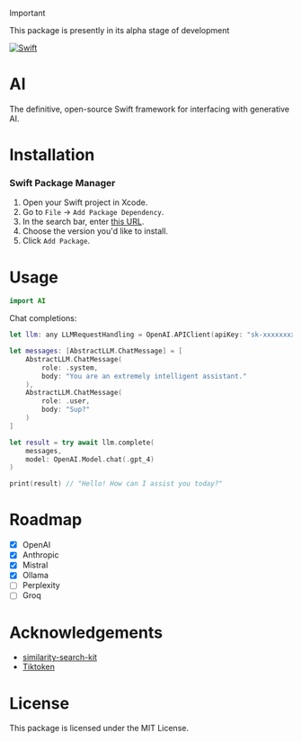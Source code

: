 > [!IMPORTANT]
> This package is presently in its alpha stage of development

[![Swift](https://github.com/PreternaturalAI/AI/actions/workflows/swift.yml/badge.svg)](https://github.com/PreternaturalAI/AI/actions/workflows/swift.yml)

# AI

The definitive, open-source Swift framework for interfacing with generative AI.

# Installation

### Swift Package Manager

1. Open your Swift project in Xcode.
2. Go to `File` -> `Add Package Dependency`.
3. In the search bar, enter [this URL](https://github.com/PreternaturalAI/AI.git).
4. Choose the version you'd like to install.
5. Click `Add Package`.

# Usage

```swift
import AI
```

Chat completions:

```swift
let llm: any LLMRequestHandling = OpenAI.APIClient(apiKey: "sk-xxxxxxxxxxxxxxxxxxxxxxxxxxxxxxxxxxxxxxxxxxxxxxxx")

let messages: [AbstractLLM.ChatMessage] = [
    AbstractLLM.ChatMessage(
        role: .system,
        body: "You are an extremely intelligent assistant."
    ),
    AbstractLLM.ChatMessage(
        role: .user,
        body: "Sup?"
    )
]

let result = try await llm.complete(
    messages,
    model: OpenAI.Model.chat(.gpt_4)
)

print(result) // "Hello! How can I assist you today?"
```

# Roadmap

- [x] OpenAI
- [x] Anthropic
- [x] Mistral
- [x] Ollama
- [ ] Perplexity
- [ ] Groq

# Acknowledgements

- [similarity-search-kit](https://github.com/ZachNagengast/similarity-search-kit)
- [Tiktoken](https://github.com/aespinilla/Tiktoken)

# License

This package is licensed under the MIT License.
